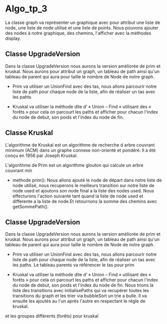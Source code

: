 # Algo_tp_3
La classe graph va représenter un graphique avec pour attribut une liste de node, une liste de node utilisé et une liste de points.
Nous pouvons ajouter des nodes à notre graphique, des chemins, l'afficher avec la méthodes display.

## Classe UpgradeVersion
Dans la classe UpgradeVersion nous aurons la version améliorée de prim et kruskal.
Nous aurons pour attribut un graph, un tableau de path ainsi qu'un tableau de parent qui aura pour taille le nombre de Node de notre graph.

 * Prim va utiliser un UnionFind avec des tas, nous allons parcourir notre liste de path pour chaque node de la liste, afin de réaliser un tas avec les pahts 

* Kruskal va utiliser la méthode dite d’ « Union – Find » utilisant des « forêts » pour cela on parcourt les paths et afficher pour chacun l'index du node de debut, son poids et l'index du node de fin.


## Classe Kruskal
L'algorithme de Kruskal est un algorithme de recherche d arbre couvrant minimum (ACM) dans un graphe connexe non-orienté et pondéré. Il a été conçu en 1956 par Joseph Kruskal.

L'algorithme de Prim est un algorithme glouton qui calcule un arbre couvrant min

 * methode prim(): Nous allons ajouté le node de départ dans notre liste de node utilisé,  nous recuperons le meilleurs transition sur notre liste de node used et ajoutons son node final a la liste des nodes used. Nous effecturons l'action suivante tant quand la liste de node used et differente a la liste de node.Et retournons la somme des chemins avec getSommePath().


  ## Classe UpgradeVersion
Dans la classe UpgradeVersion nous aurons la version améliorée de prim et kruskal.
Nous aurons pour attribut un graph, un tableau de path ainsi qu'un tableau de parent qui aura pour taille le nombre de Node de notre graph.

 * Prim va utiliser un UnionFind avec des tas, nous allons parcourir notre liste de path pour chaque node de la liste, afin de réaliser un tas avec les paths. Le tableau parents va référencer le tas pour prim

* Kruskal va utiliser la méthode dite d’ « Union – Find » utilisant des « forêts » pour cela on parcourt les paths et afficher pour chacun l'index du node de debut, son poids et l'index du node de fin. Nous trions la liste des transitions avec initialisePaths qui va recupérer toutes les transitions du graph et les trier via bubbleSort un trie a bulle. Il va ensuite les ajoutés au l'un après l'autre en respectant le règle de kruskal.

 et les groupes différents (forêts) pour kruskal
